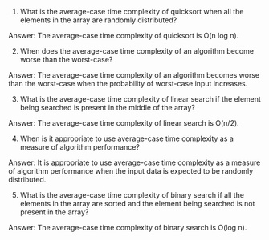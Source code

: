 1. What is the average-case time complexity of quicksort when all the elements in the array are randomly distributed?

Answer: The average-case time complexity of quicksort is O(n log n).

2. When does the average-case time complexity of an algorithm become worse than the worst-case?

Answer: The average-case time complexity of an algorithm becomes worse than the worst-case when the probability of worst-case input increases.

3. What is the average-case time complexity of linear search if the element being searched is present in the middle of the array?

Answer: The average-case time complexity of linear search is O(n/2).

4. When is it appropriate to use average-case time complexity as a measure of algorithm performance?

Answer: It is appropriate to use average-case time complexity as a measure of algorithm performance when the input data is expected to be randomly distributed.

5. What is the average-case time complexity of binary search if all the elements in the array are sorted and the element being searched is not present in the array?

Answer: The average-case time complexity of binary search is O(log n).